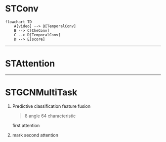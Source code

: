 # STConv

```mermaid
flowchart TD
    A[video] --> B[TemporalConv]
    B --> C[CheConv]
    C --> D[TemporalConv]
    D --> E[score]
```


    
---

# STAttention
---

# STGCNMultiTask

1. Predictive classification
   feature fusion
   > 8 angle
   > 64 characteristic
   
   first attention
3. mark
   second attention
